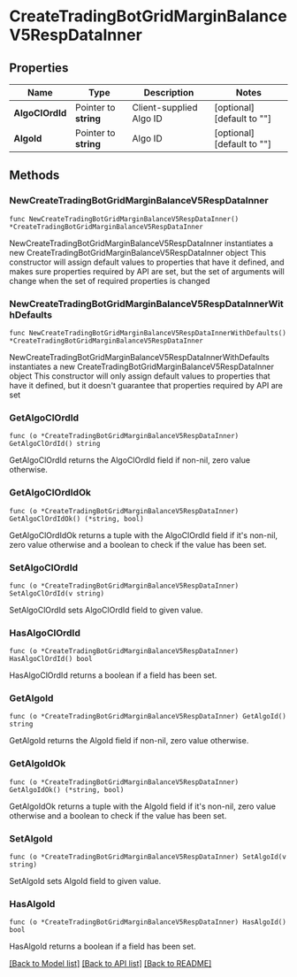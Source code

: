 # CreateTradingBotGridMarginBalanceV5RespDataInner

## Properties

Name | Type | Description | Notes
------------ | ------------- | ------------- | -------------
**AlgoClOrdId** | Pointer to **string** | Client-supplied Algo ID | [optional] [default to ""]
**AlgoId** | Pointer to **string** | Algo ID | [optional] [default to ""]

## Methods

### NewCreateTradingBotGridMarginBalanceV5RespDataInner

`func NewCreateTradingBotGridMarginBalanceV5RespDataInner() *CreateTradingBotGridMarginBalanceV5RespDataInner`

NewCreateTradingBotGridMarginBalanceV5RespDataInner instantiates a new CreateTradingBotGridMarginBalanceV5RespDataInner object
This constructor will assign default values to properties that have it defined,
and makes sure properties required by API are set, but the set of arguments
will change when the set of required properties is changed

### NewCreateTradingBotGridMarginBalanceV5RespDataInnerWithDefaults

`func NewCreateTradingBotGridMarginBalanceV5RespDataInnerWithDefaults() *CreateTradingBotGridMarginBalanceV5RespDataInner`

NewCreateTradingBotGridMarginBalanceV5RespDataInnerWithDefaults instantiates a new CreateTradingBotGridMarginBalanceV5RespDataInner object
This constructor will only assign default values to properties that have it defined,
but it doesn't guarantee that properties required by API are set

### GetAlgoClOrdId

`func (o *CreateTradingBotGridMarginBalanceV5RespDataInner) GetAlgoClOrdId() string`

GetAlgoClOrdId returns the AlgoClOrdId field if non-nil, zero value otherwise.

### GetAlgoClOrdIdOk

`func (o *CreateTradingBotGridMarginBalanceV5RespDataInner) GetAlgoClOrdIdOk() (*string, bool)`

GetAlgoClOrdIdOk returns a tuple with the AlgoClOrdId field if it's non-nil, zero value otherwise
and a boolean to check if the value has been set.

### SetAlgoClOrdId

`func (o *CreateTradingBotGridMarginBalanceV5RespDataInner) SetAlgoClOrdId(v string)`

SetAlgoClOrdId sets AlgoClOrdId field to given value.

### HasAlgoClOrdId

`func (o *CreateTradingBotGridMarginBalanceV5RespDataInner) HasAlgoClOrdId() bool`

HasAlgoClOrdId returns a boolean if a field has been set.

### GetAlgoId

`func (o *CreateTradingBotGridMarginBalanceV5RespDataInner) GetAlgoId() string`

GetAlgoId returns the AlgoId field if non-nil, zero value otherwise.

### GetAlgoIdOk

`func (o *CreateTradingBotGridMarginBalanceV5RespDataInner) GetAlgoIdOk() (*string, bool)`

GetAlgoIdOk returns a tuple with the AlgoId field if it's non-nil, zero value otherwise
and a boolean to check if the value has been set.

### SetAlgoId

`func (o *CreateTradingBotGridMarginBalanceV5RespDataInner) SetAlgoId(v string)`

SetAlgoId sets AlgoId field to given value.

### HasAlgoId

`func (o *CreateTradingBotGridMarginBalanceV5RespDataInner) HasAlgoId() bool`

HasAlgoId returns a boolean if a field has been set.


[[Back to Model list]](../README.md#documentation-for-models) [[Back to API list]](../README.md#documentation-for-api-endpoints) [[Back to README]](../README.md)


